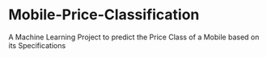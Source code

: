 # Mobile-Price-Classification
A Machine Learning Project to predict the Price Class of a Mobile based on its Specifications
